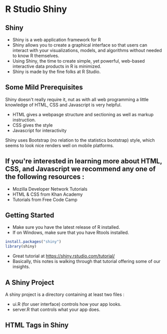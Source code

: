 # R Studio Shiny

## Shiny
- Shiny is a web application framework for R
- Shiny allows you to create a graphical interface so that users can interact with your visualizations, models, and algorithms without needed to know R themselves.
- Using Shiny, the time to create simple, yet powerful, web-based interactive data products in R is minimized.
- Shiny is made by the fine folks at R Studio.


## Some Mild Prerequisites
Shiny doesn't really require it, nut as with all web programming a little knowledge of HTML, CSS and Javascript is very helpful.

- HTML gives a webpasge structure and sectioning as well as markup instruction.
- CSS gives the style
- Javascript for interactivity

Shiny uses Bootstrap (no relation to the statistics bootstrap) style, which seems to look nice renders well on mobile platforms.


## If you're interested in learning more about HTML, CSS, and Javascript we recommend any one of the following resources :
- Mozilla Developer Network Tutorials
- HTML & CSS from Khan Academy
- Tutorials from Free Code Camp


## Getting Started
- Make sure you have the latest release of R installed.
- If on Windows, make sure that you have Rtools installed.
```R
install.packages("shiny")
library(shiny)
```
- Great tutorial at https://shiny.rstudio.com/tutorial/
- Basically, this notes is walking through that tutorial offering some of our insights.


## A Shiny Project
A shiny project is a directory containing at least two files :
- ui.R (for user interface) controls how your app looks.
- server.R that controls what your app does.


## HTML Tags in Shiny
